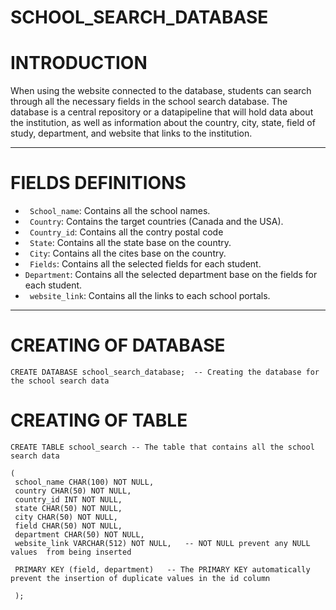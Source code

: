 # SCHOOL_SEARCH_DATABASE

# INTRODUCTION

When using the website connected to the database, students can search through all the necessary fields in the school search database. The database is a central repository or a datapipeline that will hold data about the institution, as well as information about the country, city, state, field of study, department, and website that links to the institution.

---------------------------------------------------------------------------------------------------------------------------------------------------------------------------------------------------------

# FIELDS DEFINITIONS

* ``` School_name```: Contains all the school names.
* ``` Country```:     Contains the target countries (Canada and the USA).
* ``` Country_id```:  Contains all the contry postal code
* ``` State```:       Contains all the state base on the country.
* ``` City```:        Contains all the cites base on the country.
* ``` Fields```:      Contains all the selected fields for each student.
*  ```Department```:  Contains all the selected department base on the fields for each student.
* ``` website_link```: Contains all the links to each school portals.

----------------------------------------------------------------------------------------------------------------------------------------------------------------------------------------------------------

# CREATING OF DATABASE 

```CREATE DATABASE school_search_database;  -- Creating the database for the school search data```

# CREATING OF TABLE

```
CREATE TABLE school_search -- The table that contains all the school search data 

(
 school_name CHAR(100) NOT NULL,
 country CHAR(50) NOT NULL,
 country_id INT NOT NULL,
 state CHAR(50) NOT NULL,
 city CHAR(50) NOT NULL,
 field CHAR(50) NOT NULL,
 department CHAR(50) NOT NULL,
 website_link VARCHAR(512) NOT NULL,   -- NOT NULL prevent any NULL values  from being inserted
 
 PRIMARY KEY (field, department)   -- The PRIMARY KEY automatically prevent the insertion of duplicate values in the id column
 
 );
 
 ```
